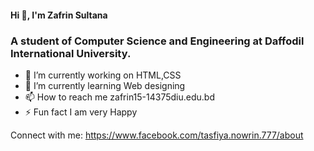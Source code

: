 #### Hi 👋, I'm Zafrin Sultana
### A student of Computer Science and Engineering at Daffodil International University.





- 🔭 I’m currently working on HTML,CSS
- 🌱 I’m currently learning Web designing
- 📫 How to reach me zafrin15-14375diu.edu.bd
- ⚡ Fun fact I am very Happy

Connect with me:
https://www.facebook.com/tasfiya.nowrin.777/about

